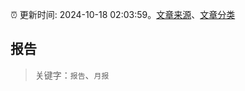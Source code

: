 :alarm_clock: 更新时间: 2024-10-18 02:03:59。[文章来源](/README.md)、[文章分类](/TAGS.md)

## 报告


> 关键字：`报告`、`月报`



